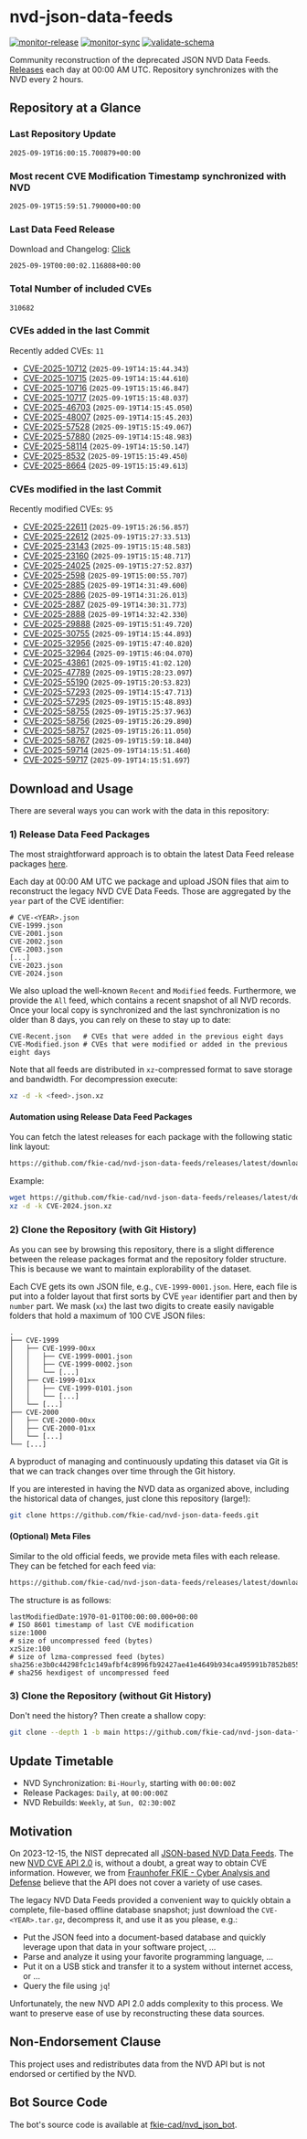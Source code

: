 # nvd-json-data-feeds

[![monitor-release](https://github.com/fkie-cad/nvd-json-data-feeds/actions/workflows/monitor_release.yml/badge.svg)](https://github.com/fkie-cad/nvd-json-data-feeds/actions/workflows/monitor_release.yml)
[![monitor-sync](https://github.com/fkie-cad/nvd-json-data-feeds/actions/workflows/monitor_sync.yml/badge.svg)](https://github.com/fkie-cad/nvd-json-data-feeds/actions/workflows/monitor_sync.yml)
[![validate-schema](https://github.com/fkie-cad/nvd-json-data-feeds/actions/workflows/validate_schema.yml/badge.svg)](https://github.com/fkie-cad/nvd-json-data-feeds/actions/workflows/validate_schema.yml)

Community reconstruction of the deprecated JSON NVD Data Feeds.
[Releases](https://github.com/fkie-cad/nvd-json-data-feeds/releases/latest) each day at 00:00 AM UTC.
Repository synchronizes with the NVD every 2 hours.

## Repository at a Glance

### Last Repository Update

```plain
2025-09-19T16:00:15.700879+00:00
```

### Most recent CVE Modification Timestamp synchronized with NVD

```plain
2025-09-19T15:59:51.790000+00:00
```

### Last Data Feed Release

Download and Changelog: [Click](https://github.com/fkie-cad/nvd-json-data-feeds/releases/latest)

```plain
2025-09-19T00:00:02.116808+00:00
```

### Total Number of included CVEs

```plain
310682
```

### CVEs added in the last Commit

Recently added CVEs: `11`

- [CVE-2025-10712](CVE-2025/CVE-2025-107xx/CVE-2025-10712.json) (`2025-09-19T14:15:44.343`)
- [CVE-2025-10715](CVE-2025/CVE-2025-107xx/CVE-2025-10715.json) (`2025-09-19T14:15:44.610`)
- [CVE-2025-10716](CVE-2025/CVE-2025-107xx/CVE-2025-10716.json) (`2025-09-19T15:15:46.847`)
- [CVE-2025-10717](CVE-2025/CVE-2025-107xx/CVE-2025-10717.json) (`2025-09-19T15:15:48.037`)
- [CVE-2025-46703](CVE-2025/CVE-2025-467xx/CVE-2025-46703.json) (`2025-09-19T14:15:45.050`)
- [CVE-2025-48007](CVE-2025/CVE-2025-480xx/CVE-2025-48007.json) (`2025-09-19T14:15:45.203`)
- [CVE-2025-57528](CVE-2025/CVE-2025-575xx/CVE-2025-57528.json) (`2025-09-19T15:15:49.067`)
- [CVE-2025-57880](CVE-2025/CVE-2025-578xx/CVE-2025-57880.json) (`2025-09-19T14:15:48.983`)
- [CVE-2025-58114](CVE-2025/CVE-2025-581xx/CVE-2025-58114.json) (`2025-09-19T14:15:50.147`)
- [CVE-2025-8532](CVE-2025/CVE-2025-85xx/CVE-2025-8532.json) (`2025-09-19T15:15:49.450`)
- [CVE-2025-8664](CVE-2025/CVE-2025-86xx/CVE-2025-8664.json) (`2025-09-19T15:15:49.613`)


### CVEs modified in the last Commit

Recently modified CVEs: `95`

- [CVE-2025-22611](CVE-2025/CVE-2025-226xx/CVE-2025-22611.json) (`2025-09-19T15:26:56.857`)
- [CVE-2025-22612](CVE-2025/CVE-2025-226xx/CVE-2025-22612.json) (`2025-09-19T15:27:33.513`)
- [CVE-2025-23143](CVE-2025/CVE-2025-231xx/CVE-2025-23143.json) (`2025-09-19T15:15:48.583`)
- [CVE-2025-23160](CVE-2025/CVE-2025-231xx/CVE-2025-23160.json) (`2025-09-19T15:15:48.717`)
- [CVE-2025-24025](CVE-2025/CVE-2025-240xx/CVE-2025-24025.json) (`2025-09-19T15:27:52.837`)
- [CVE-2025-2598](CVE-2025/CVE-2025-25xx/CVE-2025-2598.json) (`2025-09-19T15:00:55.707`)
- [CVE-2025-2885](CVE-2025/CVE-2025-28xx/CVE-2025-2885.json) (`2025-09-19T14:31:49.600`)
- [CVE-2025-2886](CVE-2025/CVE-2025-28xx/CVE-2025-2886.json) (`2025-09-19T14:31:26.013`)
- [CVE-2025-2887](CVE-2025/CVE-2025-28xx/CVE-2025-2887.json) (`2025-09-19T14:30:31.773`)
- [CVE-2025-2888](CVE-2025/CVE-2025-28xx/CVE-2025-2888.json) (`2025-09-19T14:32:42.330`)
- [CVE-2025-29888](CVE-2025/CVE-2025-298xx/CVE-2025-29888.json) (`2025-09-19T15:51:49.720`)
- [CVE-2025-30755](CVE-2025/CVE-2025-307xx/CVE-2025-30755.json) (`2025-09-19T14:15:44.893`)
- [CVE-2025-32956](CVE-2025/CVE-2025-329xx/CVE-2025-32956.json) (`2025-09-19T15:47:40.820`)
- [CVE-2025-32964](CVE-2025/CVE-2025-329xx/CVE-2025-32964.json) (`2025-09-19T15:46:04.070`)
- [CVE-2025-43861](CVE-2025/CVE-2025-438xx/CVE-2025-43861.json) (`2025-09-19T15:41:02.120`)
- [CVE-2025-47789](CVE-2025/CVE-2025-477xx/CVE-2025-47789.json) (`2025-09-19T15:28:23.097`)
- [CVE-2025-55190](CVE-2025/CVE-2025-551xx/CVE-2025-55190.json) (`2025-09-19T15:20:53.823`)
- [CVE-2025-57293](CVE-2025/CVE-2025-572xx/CVE-2025-57293.json) (`2025-09-19T14:15:47.713`)
- [CVE-2025-57295](CVE-2025/CVE-2025-572xx/CVE-2025-57295.json) (`2025-09-19T15:15:48.893`)
- [CVE-2025-58755](CVE-2025/CVE-2025-587xx/CVE-2025-58755.json) (`2025-09-19T15:25:37.963`)
- [CVE-2025-58756](CVE-2025/CVE-2025-587xx/CVE-2025-58756.json) (`2025-09-19T15:26:29.890`)
- [CVE-2025-58757](CVE-2025/CVE-2025-587xx/CVE-2025-58757.json) (`2025-09-19T15:26:11.050`)
- [CVE-2025-58767](CVE-2025/CVE-2025-587xx/CVE-2025-58767.json) (`2025-09-19T15:59:18.840`)
- [CVE-2025-59714](CVE-2025/CVE-2025-597xx/CVE-2025-59714.json) (`2025-09-19T14:15:51.460`)
- [CVE-2025-59717](CVE-2025/CVE-2025-597xx/CVE-2025-59717.json) (`2025-09-19T14:15:51.697`)


## Download and Usage

There are several ways you can work with the data in this repository:

### 1) Release Data Feed Packages

The most straightforward approach is to obtain the latest Data Feed release packages [here](https://github.com/fkie-cad/nvd-json-data-feeds/releases/latest).

Each day at 00:00 AM UTC we package and upload JSON files that aim to reconstruct the legacy NVD CVE Data Feeds.
Those are aggregated by the `year` part of the CVE identifier:

```
# CVE-<YEAR>.json
CVE-1999.json
CVE-2001.json
CVE-2002.json
CVE-2003.json
[...]
CVE-2023.json
CVE-2024.json
```

We also upload the well-known `Recent` and `Modified` feeds.
Furthermore, we provide the `All` feed, which contains a recent snapshot of all NVD records.
Once your local copy is synchronized and the last synchronization is no older than 8 days, you can rely on these to stay up to date:

```plain
CVE-Recent.json   # CVEs that were added in the previous eight days
CVE-Modified.json # CVEs that were modified or added in the previous eight days
```

Note that all feeds are distributed in `xz`-compressed format to save storage and bandwidth.
For decompression execute:

```sh
xz -d -k <feed>.json.xz
```

#### Automation using Release Data Feed Packages

You can fetch the latest releases for each package with the following static link layout:

```sh
https://github.com/fkie-cad/nvd-json-data-feeds/releases/latest/download/CVE-<YEAR>.json.xz
```

Example:

```sh
wget https://github.com/fkie-cad/nvd-json-data-feeds/releases/latest/download/CVE-2024.json.xz
xz -d -k CVE-2024.json.xz
```

### 2) Clone the Repository (with Git History)

As you can see by browsing this repository, there is a slight difference between the release packages format and the repository folder structure.
This is because we want to maintain explorability of the dataset.

Each CVE gets its own JSON file, e.g., `CVE-1999-0001.json`.
Here, each file is put into a folder layout that first sorts by CVE `year` identifier part and then by `number` part.
We mask (`xx`) the last two digits to create easily navigable folders that hold a maximum of 100 CVE JSON files:

```plain
.
├── CVE-1999
│   ├── CVE-1999-00xx
│   │   ├── CVE-1999-0001.json
│   │   ├── CVE-1999-0002.json
│   │   └── [...]
│   ├── CVE-1999-01xx
│   │   ├── CVE-1999-0101.json
│   │   └── [...]
│   └── [...]
├── CVE-2000
│   ├── CVE-2000-00xx
│   ├── CVE-2000-01xx
│   └── [...]
└── [...]
```

A byproduct of managing and continuously updating this dataset via Git is that we can track changes over time through the Git history.

If you are interested in having the NVD data as organized above, including the historical data of changes, just clone this repository (large!):

```sh
git clone https://github.com/fkie-cad/nvd-json-data-feeds.git
```

#### (Optional) Meta Files

Similar to the old official feeds, we provide meta files with each release. They can be fetched for each feed via:

```sh
https://github.com/fkie-cad/nvd-json-data-feeds/releases/latest/download/CVE-<YEAR>.meta
```

The structure is as follows:

```plain
lastModifiedDate:1970-01-01T00:00:00.000+00:00                          # ISO 8601 timestamp of last CVE modification
size:1000                                                               # size of uncompressed feed (bytes)
xzSize:100                                                              # size of lzma-compressed feed (bytes)
sha256:e3b0c44298fc1c149afbf4c8996fb92427ae41e4649b934ca495991b7852b855 # sha256 hexdigest of uncompressed feed
```

### 3) Clone the Repository (without Git History)

Don't need the history? Then create a shallow copy:

```sh
git clone --depth 1 -b main https://github.com/fkie-cad/nvd-json-data-feeds.git
```


## Update Timetable

* NVD Synchronization: `Bi-Hourly`, starting with `00:00:00Z`
* Release Packages: `Daily`, at `00:00:00Z`
* NVD Rebuilds: `Weekly`, at `Sun, 02:30:00Z`


## Motivation

On 2023-12-15, the NIST deprecated all [JSON-based NVD Data Feeds](https://nvd.nist.gov/vuln/data-feeds#divRetirementBanner-1).
The new [NVD CVE API 2.0](https://nvd.nist.gov/developers/vulnerabilities) is, without a doubt, a great way to obtain CVE information.
However, we from [Fraunhofer FKIE - Cyber Analysis and Defense](https://www.fkie.fraunhofer.de/en/departments/cad.html) believe that the API does not cover a variety of use cases.

The legacy NVD Data Feeds provided a convenient way to quickly obtain a complete, file-based offline database snapshot; just download the `CVE-<YEAR>.tar.gz`, decompress it, and use it as you please, e.g.:

- Put the JSON feed into a document-based database and quickly leverage upon that data in your software project, ...
- Parse and analyze it using your favorite programming language, ...
- Put it on a USB stick and transfer it to a system without internet access, or ...
- Query the file using `jq`!

Unfortunately, the new NVD API 2.0 adds complexity to this process.
We want to preserve ease of use by reconstructing these data sources.

## Non-Endorsement Clause

This project uses and redistributes data from the NVD API but is not endorsed or certified by the NVD.

## Bot Source Code

The bot's source code is available at [fkie-cad/nvd\_json\_bot](https://github.com/fkie-cad/nvd_json_bot).